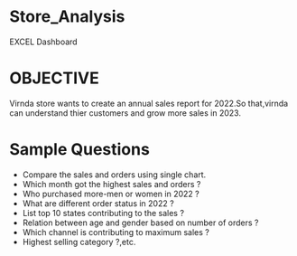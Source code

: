 # Store_Analysis
EXCEL Dashboard
# OBJECTIVE
Virnda store wants to create an annual sales report for 2022.So that,virnda can understand thier customers and grow more sales in 2023.
# Sample Questions
- Compare the sales and orders using single chart.
- Which month got the highest sales and orders ?
- Who purchased more-men or women in 2022 ?
- What are different order status in 2022 ?
- List top 10 states contributing to the sales ?
- Relation between age and gender based on number of orders ?
- Which channel is contributing to maximum sales ?
- Highest selling category ?,etc.
